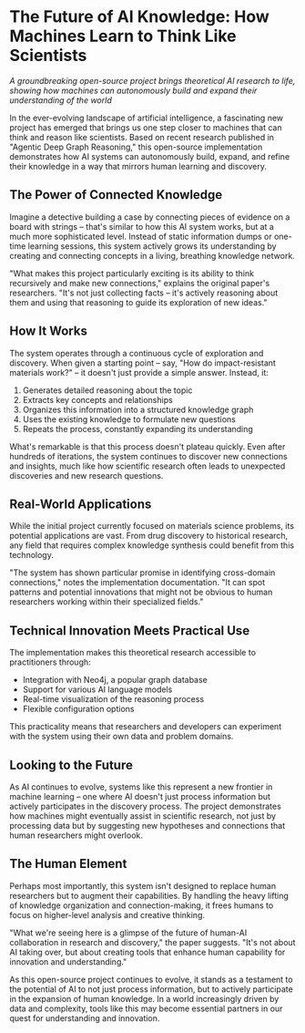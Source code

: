 # The Future of AI Knowledge: How Machines Learn to Think Like Scientists

*A groundbreaking open-source project brings theoretical AI research to life, showing how machines can autonomously build and expand their understanding of the world*

In the ever-evolving landscape of artificial intelligence, a fascinating new project has emerged that brings us one step closer to machines that can think and reason like scientists. Based on recent research published in "Agentic Deep Graph Reasoning," this open-source implementation demonstrates how AI systems can autonomously build, expand, and refine their knowledge in a way that mirrors human learning and discovery.

## The Power of Connected Knowledge

Imagine a detective building a case by connecting pieces of evidence on a board with strings – that's similar to how this AI system works, but at a much more sophisticated level. Instead of static information dumps or one-time learning sessions, this system actively grows its understanding by creating and connecting concepts in a living, breathing knowledge network.

"What makes this project particularly exciting is its ability to think recursively and make new connections," explains the original paper's researchers. "It's not just collecting facts – it's actively reasoning about them and using that reasoning to guide its exploration of new ideas."

## How It Works

The system operates through a continuous cycle of exploration and discovery. When given a starting point – say, "How do impact-resistant materials work?" – it doesn't just provide a simple answer. Instead, it:

1. Generates detailed reasoning about the topic
2. Extracts key concepts and relationships
3. Organizes this information into a structured knowledge graph
4. Uses the existing knowledge to formulate new questions
5. Repeats the process, constantly expanding its understanding

What's remarkable is that this process doesn't plateau quickly. Even after hundreds of iterations, the system continues to discover new connections and insights, much like how scientific research often leads to unexpected discoveries and new research questions.

## Real-World Applications

While the initial project currently focused on materials science problems, its potential applications are vast. From drug discovery to historical research, any field that requires complex knowledge synthesis could benefit from this technology.

"The system has shown particular promise in identifying cross-domain connections," notes the implementation documentation. "It can spot patterns and potential innovations that might not be obvious to human researchers working within their specialized fields."

## Technical Innovation Meets Practical Use

The implementation makes this theoretical research accessible to practitioners through:

- Integration with Neo4j, a popular graph database
- Support for various AI language models
- Real-time visualization of the reasoning process
- Flexible configuration options

This practicality means that researchers and developers can experiment with the system using their own data and problem domains.

## Looking to the Future

As AI continues to evolve, systems like this represent a new frontier in machine learning – one where AI doesn't just process information but actively participates in the discovery process. The project demonstrates how machines might eventually assist in scientific research, not just by processing data but by suggesting new hypotheses and connections that human researchers might overlook.

## The Human Element

Perhaps most importantly, this system isn't designed to replace human researchers but to augment their capabilities. By handling the heavy lifting of knowledge organization and connection-making, it frees humans to focus on higher-level analysis and creative thinking.

"What we're seeing here is a glimpse of the future of human-AI collaboration in research and discovery," the paper suggests. "It's not about AI taking over, but about creating tools that enhance human capability for innovation and understanding."

As this open-source project continues to evolve, it stands as a testament to the potential of AI to not just process information, but to actively participate in the expansion of human knowledge. In a world increasingly driven by data and complexity, tools like this may become essential partners in our quest for understanding and innovation.
